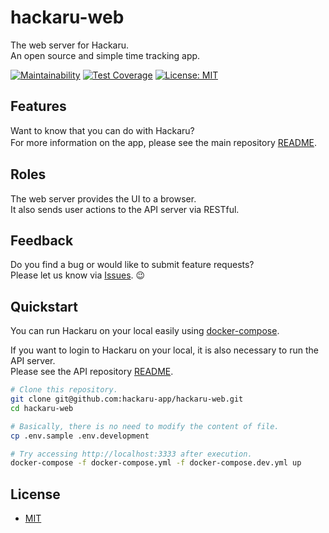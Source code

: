 # hackaru-web
The web server for Hackaru.  
An open source and simple time tracking app.

[![Maintainability](https://api.codeclimate.com/v1/badges/f3acee4ccf10e43f8cd7/maintainability)](https://codeclimate.com/github/hackaru-app/hackaru-web/maintainability)
[![Test Coverage](https://api.codeclimate.com/v1/badges/f3acee4ccf10e43f8cd7/test_coverage)](https://codeclimate.com/github/hackaru-app/hackaru-web/test_coverage)
[![License: MIT](https://img.shields.io/badge/License-MIT-green.svg)](https://opensource.org/licenses/MIT)

## Features
Want to know that you can do with Hackaru?  
For more information on the app, please see the main repository [README](https://github.com/hackaru-app/hackaru).　

## Roles
The web server provides the UI to a browser.  
It also sends user actions to the API server via RESTful.

## Feedback

Do you find a bug or would like to submit feature requests?  
Please let us know via [Issues](https://github.com/hackaru-app/hackaru/issues). 😉

## Quickstart

You can run Hackaru on your local easily using [docker-compose](https://docs.docker.com/compose/install).  

If you want to login to Hackaru on your local, it is also necessary to run the API server.  
Please see the API repository [README](https://github.com/hackaru-app/hackaru-api).

```sh
# Clone this repository.
git clone git@github.com:hackaru-app/hackaru-web.git
cd hackaru-web

# Basically, there is no need to modify the content of file.
cp .env.sample .env.development

# Try accessing http://localhost:3333 after execution.
docker-compose -f docker-compose.yml -f docker-compose.dev.yml up
```
## License
- [MIT](./LICENSE)
